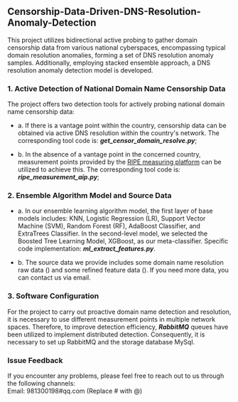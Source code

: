 ## Censorship-Data-Driven-DNS-Resolution-Anomaly-Detection
This project utilizes bidirectional active probing to gather domain censorship data from various national cyberspaces, encompassing typical domain resolution anomalies, forming a set of DNS resolution anomaly samples. Additionally, employing stacked ensemble approach, a DNS resolution anomaly detection model is developed.


### 1. Active Detection of National Domain Name Censorship Data
The project offers two detection tools for actively probing national domain name censorship data:

* a. If there is a vantage point within the country, censorship data can be obtained via active DNS resolution within the country's network. 
The corresponding tool code is: *__get_censor_domain_resolve.py__*; 


* b.  In the absence of a vantage point in the concerned country, 
measurement points provided by the [RIPE measuring platform](https://atlas.ripe.net/) can be utilized to achieve this.
The corresponding tool code is: *__ripe_measurement_aip.py__*;

### 2. Ensemble Algorithm Model and Source Data

* a. In our ensemble learning algorithm model, the first layer of base models includes: KNN, Logistic Regression (LR),
Support Vector Machine (SVM), Random Forest (RF), AdaBoost Classifier, and ExtraTrees Classifier. In the second-level model, we selected the Boosted Tree Learning Model, XGBoost, as our meta-classifier. Specific code implementation: *__ml_extract_features.py__*.

* b. The source data we provide includes some domain name resolution raw data () and some refined feature data ().
If you need more data, you can contact us via email.

### 3. Software Configuration
For the project to carry out proactive domain name detection and resolution, it is necessary to use different measurement points in multiple network spaces. 
Therefore, to improve detection efficiency, *__RabbitMQ__* queues have been utilized to implement distributed detection. Consequently, it is necessary to set up 
RabbitMQ and the storage database MySql.



### Issue Feedback
If you encounter any problems, please feel free to reach out to us through the following channels: <br>
Email: 981300198#qq.com (Replace # with @)
